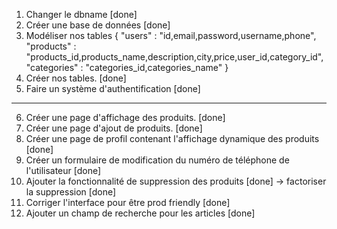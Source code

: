 1. Changer le dbname [done]
2. Créer une base de données [done]
3. Modéliser nos tables {
    "users" : "id,email,password,username,phone",
    "products" : "products_id,products_name,description,city,price,user_id,category_id",
    "categories" : "categories_id,categories_name"
}
4. Créer nos tables. [done]
5. Faire un système d'authentification [done]
----------------------------------------------------------------
6. Créer une page d'affichage des produits. [done]
7. Créer une page d'ajout de produits. [done]
8. Créer une page de profil contenant l'affichage dynamique des produits [done]
9. Créer un formulaire de modification du numéro de téléphone de l'utilisateur [done]
10. Ajouter la fonctionnalité de suppression des produits [done] -> factoriser la suppression [done]
11. Corriger l'interface pour être prod friendly [done]
12. Ajouter un champ de recherche pour les articles [done]

